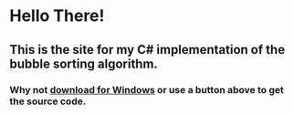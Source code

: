 # Hello There!
## This is the site for my C# implementation of the bubble sorting algorithm.
### Why not [download for Windows](https://github.com/cainy-a/bubble-sort/releases) or use a button above to get the source code.